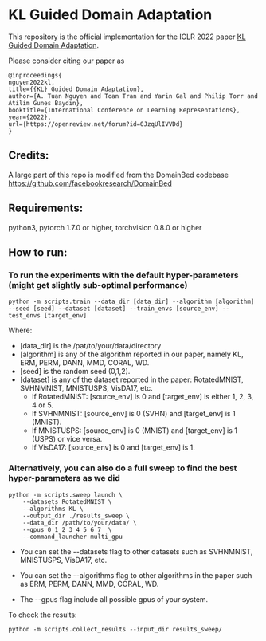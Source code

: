 # KL Guided Domain Adaptation

This repository is the official implementation for the ICLR 2022 paper [KL Guided Domain Adaptation](https://openreview.net/forum?id=0JzqUlIVVDd).

Please consider citing our paper as

```
@inproceedings{
nguyen2022kl,
title={{KL} Guided Domain Adaptation},
author={A. Tuan Nguyen and Toan Tran and Yarin Gal and Philip Torr and Atilim Gunes Baydin},
booktitle={International Conference on Learning Representations},
year={2022},
url={https://openreview.net/forum?id=0JzqUlIVVDd}
}
```

## Credits:

A large part of this repo is modified from the DomainBed codebase https://github.com/facebookresearch/DomainBed

## Requirements:
python3, pytorch 1.7.0 or higher, torchvision 0.8.0 or higher

## How to run:

### To run the experiments with the default hyper-parameters (might get slightly sub-optimal performance)

```
python -m scripts.train --data_dir [data_dir] --algorithm [algorithm] --seed [seed] --dataset [dataset] --train_envs [source_env] --test_envs [target_env]
```

Where:
- [data_dir] is the /pat/to/your/data/directory
- [algorithm] is any of the algorithm reported in our paper, namely KL, ERM, PERM, DANN, MMD, CORAL, WD.
- [seed] is the random seed (0,1,2).
- [dataset] is any of the dataset reported in the paper: RotatedMNIST, SVHNMNIST, MNISTUSPS, VisDA17, etc.
    - If RotatedMNIST: [source_env] is 0 and [target_env] is either 1, 2, 3, 4 or 5.
    - If SVHNMNIST: [source_env] is 0 (SVHN) and [target_env] is 1 (MNIST).
    - If MNISTUSPS: [source_env] is 0 (MNIST) and [target_env] is 1 (USPS) or vice versa.
    - If VisDA17: [source_env] is 0 and [target_env] is 1.


### Alternatively, you can also do a full sweep to find the best hyper-parameters as we did

```
python -m scripts.sweep launch \
    --datasets RotatedMNIST \
    --algorithms KL \
    --output_dir ./results_sweep \
    --data_dir /path/to/your/data/ \
    --gpus 0 1 2 3 4 5 6 7  \
    --command_launcher multi_gpu 
```

- You can set the --datasets flag to other datasets such as SVHNMNIST, MNISTUSPS, VisDA17, etc.

- You can set the --algorithms flag to other algorithms in the paper such as ERM, PERM, DANN, MMD, CORAL, WD.

- The --gpus flag include all possible gpus of your system.

To check the results:
```
python -m scripts.collect_results --input_dir results_sweep/
```
